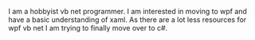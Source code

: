 I am a hobbyist vb net programmer.  I am interested in moving to wpf and have a basic understanding of xaml.  As there are a lot less resources for wpf vb net I am trying to finally move over to c#.
